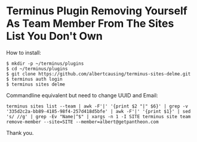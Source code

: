 # Terminus Plugin Removing Yourself As Team Member From The Sites List You Don't Own

How to install:
```
$ mkdir -p ~/terminus/plugins
$ cd ~/terminus/plugins
$ git clone https://github.com/albertcausing/terminus-sites-delme.git
$ terminus auth login
$ terminus sites delme
```

Commandline equivalent but need to change UUID and Email:
```
terminus sites list --team | awk -F'|' '{print $2 "|" $6}' | grep -v '335d2c2a-bb89-4185-98f4-257d418d5bfe' | awk -F'|' '{print $1}' | sed 's/ //g' | grep -Ev "Name|^$" | xargs -n 1 -I SITE terminus site team remove-member --site=SITE --member=albert@getpantheon.com
```

Thank you.

